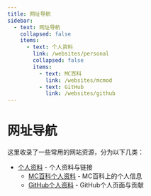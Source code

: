 ```yaml
---
title: 网址导航
sidebar:
  - text: 网址导航
    collapsed: false
    items:
      - text: 个人资料
        link: /websites/personal
        collapsed: false
        items:
          - text: MC百科
            link: /websites/mcmod
          - text: GitHub
            link: /websites/github
---
```


# 网址导航

这里收录了一些常用的网站资源，分为以下几类：

- [个人资料](/websites/personal) - 个人资料与链接
  - [MC百科个人资料](/websites/mcmod) - MC百科上的个人信息
  - [GitHub个人资料](/websites/github) - GitHub个人页面与贡献 